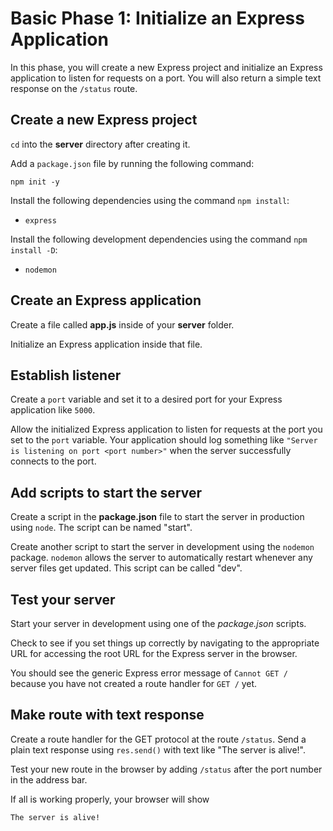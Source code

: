# Basic Phase 1: Initialize an Express Application

In this phase, you will create a new Express project and initialize an Express
application to listen for requests on a port. You will also return a simple
text response on the `/status` route.

## Create a new Express project

`cd` into the **server** directory after creating it.

Add a `package.json` file by running the following command:

```shell
npm init -y
```

Install the following dependencies using the command `npm install`:

- `express`

Install the following development dependencies using the command
`npm install -D`:

- `nodemon`

## Create an Express application

Create a file called **app.js** inside of your **server** folder.

Initialize an Express application inside that file.

## Establish listener

Create a `port` variable and set it to a desired port for your Express
application like `5000`.

Allow the initialized Express application to listen for requests at the port
you set to the `port` variable. Your application should log something like
`"Server is listening on port <port number>"` when the server successfully
connects to the port.

## Add scripts to start the server

Create a script in the **package.json** file to start the server in production
using `node`. The script can be named "start".

Create another script to start the server in development using the `nodemon`
package. `nodemon` allows the server to automatically restart whenever any
server files get updated. This script can be called "dev".

## Test your server

Start your server in development using one of the _package.json_ scripts.

Check to see if you set things up correctly by navigating to the appropriate
URL for accessing the root URL for the Express server in the browser.

You should see the generic Express error message of `Cannot GET /` because you
have not created a route handler for `GET /` yet.

## Make route with text response

Create a route handler for the GET protocol at the route `/status`. Send a plain
text response using `res.send()` with text like "The server is alive!".

Test your new route in the browser by adding `/status` after the port number in
the address bar.

If all is working properly, your browser will show

```plaintext
The server is alive!
```
